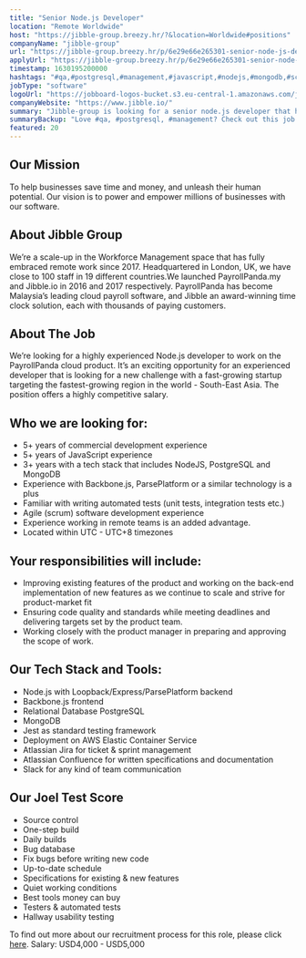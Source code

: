 ```yaml
---
title: "Senior Node.js Developer"
location: "Remote Worldwide"
host: "https://jibble-group.breezy.hr/?&location=Worldwide#positions"
companyName: "jibble-group"
url: "https://jibble-group.breezy.hr/p/6e29e66e265301-senior-node-js-developer"
applyUrl: "https://jibble-group.breezy.hr/p/6e29e66e265301-senior-node-js-developer/apply"
timestamp: 1630195200000
hashtags: "#qa,#postgresql,#management,#javascript,#nodejs,#mongodb,#scrum,#elasticsearch,#HR,#aws"
jobType: "software"
logoUrl: "https://jobboard-logos-bucket.s3.eu-central-1.amazonaws.com/jibble-group"
companyWebsite: "https://www.jibble.io/"
summary: "Jibble-group is looking for a senior node.js developer that has 5+ years of commercial development experience."
summaryBackup: "Love #qa, #postgresql, #management? Check out this job post!"
featured: 20
---
```


## Our Mission

To help businesses save time and money, and unleash their human potential. Our vision is to power and empower millions of businesses with our software.

## About Jibble Group

We’re a scale-up in the Workforce Management space that has fully embraced remote work since 2017. Headquartered in London, UK, we have close to 100 staff in 19 different countries.We launched PayrollPanda.my and Jibble.io in 2016 and 2017 respectively. PayrollPanda has become Malaysia’s leading cloud payroll software, and Jibble an award-winning time clock solution, each with thousands of paying customers.

## About The Job

We’re looking for a highly experienced Node.js developer to work on the PayrollPanda cloud product. It’s an exciting opportunity for an experienced developer that is looking for a new challenge with a fast-growing startup targeting the fastest-growing region in the world - South-East Asia. The position offers a highly competitive salary.

## Who we are looking for:

*   5+ years of commercial development experience
*   5+ years of JavaScript experience
*   3+ years with a tech stack that includes NodeJS, PostgreSQL and MongoDB
*   Experience with Backbone.js, ParsePlatform or a similar technology is a plus
*   Familiar with writing automated tests (unit tests, integration tests etc.)
*   Agile (scrum) software development experience
*   Experience working in remote teams is an added advantage.
*   Located within UTC - UTC+8 timezones

## Your responsibilities will include:

*   Improving existing features of the product and working on the back-end implementation of new features as we continue to scale and strive for product-market fit
*   Ensuring code quality and standards while meeting deadlines and delivering targets set by the product team.
*   Working closely with the product manager in preparing and approving the scope of work.

## Our Tech Stack and Tools:

*   Node.js with Loopback/Express/ParsePlatform backend
*   Backbone.js frontend
*   Relational Database PostgreSQL
*   MongoDB
*   Jest as standard testing framework
*   Deployment on AWS Elastic Container Service
*   Atlassian Jira for ticket & sprint management
*   Atlassian Confluence for written specifications and documentation
*   Slack for any kind of team communication

## Our Joel Test Score

*   Source control
*   One-step build
*   Daily builds
*   Bug database
*   Fix bugs before writing new code
*   Up-to-date schedule
*   Specifications for existing & new features
*   Quiet working conditions
*   Best tools money can buy
*   Testers & automated tests
*   Hallway usability testing

To find out more about our recruitment process for this role, please click [here](https://drive.google.com/file/d/1GOFIRLxJHu_sEFCDx48JDIpJd0eUJH-U/view?usp=sharing). Salary: USD4,000 - USD5,000
